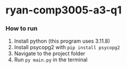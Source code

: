 # ryan-comp3005-a3-q1
### How to run
1. Install python (this program uses 3.11.8)
2. Install psycopg2 with ``` pip install psycopg2 ```
3. Navigate to the project folder
4. Run ``` py main.py ``` in the terminal
